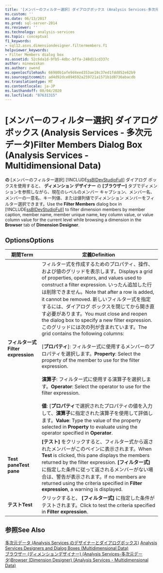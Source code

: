 ```yaml
---
title: '[メンバーのフィルター選択] ダイアログボックス (Analysis Services-多次元データ) |Microsoft Docs'
ms.custom: ''
ms.date: 06/13/2017
ms.prod: sql-server-2014
ms.reviewer: ''
ms.technology: analysis-services
ms.topic: conceptual
f1_keywords:
- sql12.asvs.dimensiondesigner.filtermembers.f1
helpviewer_keywords:
- Filter Members dialog box
ms.assetid: 52c6da1d-9fb5-4dbc-bffa-248d11cd337c
author: minewiskan
ms.author: owend
ms.openlocfilehash: 66980b1afe9d4eed353ae18c37ed1fdd052e62b9
ms.sourcegitcommit: ad4d92dce894592a259721a1571b1d8736abacdb
ms.translationtype: MT
ms.contentlocale: ja-JP
ms.lasthandoff: 08/04/2020
ms.locfileid: "87631315"
---
```

# <a name="filter-members-dialog-box-analysis-services---multidimensional-data"></a><span data-ttu-id="bfccd-102">[メンバーのフィルター選択] ダイアログ ボックス (Analysis Services - 多次元データ)</span><span class="sxs-lookup"><span data-stu-id="bfccd-102">Filter Members Dialog Box (Analysis Services - Multidimensional Data)</span></span>
  <span data-ttu-id="bfccd-103">**の** [メンバーのフィルター選択] [!INCLUDE[ssBIDevStudioFull](../includes/ssbidevstudiofull-md.md)] ダイアログ ボックスを使用すると、 **ディメンション デザイナー** の **[ブラウザー]** タブでディメンションを参照しながら、現在のレベルのメンバー キャプション、メンバー名、メンバーの一意名、キー列値、または値列値でディメンション メンバーをフィルター選択できます。</span><span class="sxs-lookup"><span data-stu-id="bfccd-103">Use the **Filter Members** dialog box in [!INCLUDE[ssBIDevStudioFull](../includes/ssbidevstudiofull-md.md)] to filter dimension members by member caption, member name, member unique name, key column value, or value column value for the current level while browsing a dimension in the **Browser** tab of **Dimension Designer**.</span></span>  
  
## <a name="options"></a><span data-ttu-id="bfccd-104">Options</span><span class="sxs-lookup"><span data-stu-id="bfccd-104">Options</span></span>  
  
|<span data-ttu-id="bfccd-105">期間</span><span class="sxs-lookup"><span data-stu-id="bfccd-105">Term</span></span>|<span data-ttu-id="bfccd-106">定義</span><span class="sxs-lookup"><span data-stu-id="bfccd-106">Definition</span></span>|  
|----------|----------------|  
|<span data-ttu-id="bfccd-107">**フィルター式**</span><span class="sxs-lookup"><span data-stu-id="bfccd-107">**Filter expression**</span></span>|<span data-ttu-id="bfccd-108">フィルター式を作成するためのプロパティ、操作、および値のグリッドを表示します。</span><span class="sxs-lookup"><span data-stu-id="bfccd-108">Displays a grid of properties, operators, and values used to construct a filter expression.</span></span> <span data-ttu-id="bfccd-109">いったん追加した行は削除できません。</span><span class="sxs-lookup"><span data-stu-id="bfccd-109">Note that after a row is added, it cannot be removed.</span></span> <span data-ttu-id="bfccd-110">新しいフィルター式を指定するには、ダイアログ ボックスを閉じてから開き直す必要があります。</span><span class="sxs-lookup"><span data-stu-id="bfccd-110">You must close and reopen the dialog box to specify a new filter expression.</span></span> <span data-ttu-id="bfccd-111">このグリッドには次の列が含まれています。</span><span class="sxs-lookup"><span data-stu-id="bfccd-111">The grid contains the following columns:</span></span><br /><br /> <span data-ttu-id="bfccd-112">[**プロパティ**]: フィルター式に使用するメンバーのプロパティを選択します。</span><span class="sxs-lookup"><span data-stu-id="bfccd-112">**Property**: Select the property of the member to use for the filter expression.</span></span><br /><br /> <span data-ttu-id="bfccd-113">**演算子**: フィルター式に使用する演算子を選択します。</span><span class="sxs-lookup"><span data-stu-id="bfccd-113">**Operator**: Select the operator to use for the filter expression.</span></span><br /><br /> <span data-ttu-id="bfccd-114">**値**: [**プロパティ**で選択されたプロパティの値を入力して、**演算子**に指定された演算子を使用して評価します。</span><span class="sxs-lookup"><span data-stu-id="bfccd-114">**Value**: Type the value of the property selected in **Property** to evaluate using the operator specified in **Operator**.</span></span>|  
|<span data-ttu-id="bfccd-115">**Test pane**</span><span class="sxs-lookup"><span data-stu-id="bfccd-115">**Test pane**</span></span>|<span data-ttu-id="bfccd-116">**[テスト]** をクリックすると、フィルター式から返されたメンバーがこのペインに表示されます。</span><span class="sxs-lookup"><span data-stu-id="bfccd-116">When **Test** is clicked, this pane displays the members returned by the filter expression.</span></span> <span data-ttu-id="bfccd-117">**[フィルター式]** に指定した条件に従って返されるメンバーがない場合は、警告が表示されます。</span><span class="sxs-lookup"><span data-stu-id="bfccd-117">If no members are returned using the criteria specified in **Filter expression**, a warning is displayed.</span></span>|  
|<span data-ttu-id="bfccd-118">**テスト**</span><span class="sxs-lookup"><span data-stu-id="bfccd-118">**Test**</span></span>|<span data-ttu-id="bfccd-119">クリックすると、 **[フィルター式]** に指定した条件がテストされます。</span><span class="sxs-lookup"><span data-stu-id="bfccd-119">Click to test the criteria specified in **Filter expression**.</span></span>|  
  
## <a name="see-also"></a><span data-ttu-id="bfccd-120">参照</span><span class="sxs-lookup"><span data-stu-id="bfccd-120">See Also</span></span>  
 <span data-ttu-id="bfccd-121">[多次元データ &#40;Analysis Services のデザイナーとダイアログボックス&#41;](analysis-services-designers-and-dialog-boxes-multidimensional-data.md) </span><span class="sxs-lookup"><span data-stu-id="bfccd-121">[Analysis Services Designers and Dialog Boxes &#40;Multidimensional Data&#41;](analysis-services-designers-and-dialog-boxes-multidimensional-data.md) </span></span>  
 [<span data-ttu-id="bfccd-122">ブラウザー &#40;ディメンションデザイナー&#41; &#40;Analysis Services-多次元データ&#41;</span><span class="sxs-lookup"><span data-stu-id="bfccd-122">Browser &#40;Dimension Designer&#41; &#40;Analysis Services - Multidimensional Data&#41;</span></span>](browser-dimension-designer-analysis-services-multidimensional-data.md)  
  
  
